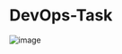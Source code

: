 # DevOps-Task
![image](https://github.com/Rakeshkraki/DevOps-Task/assets/97439056/4a9bcbb0-89a7-491f-b98e-a1a61bc209fa)

